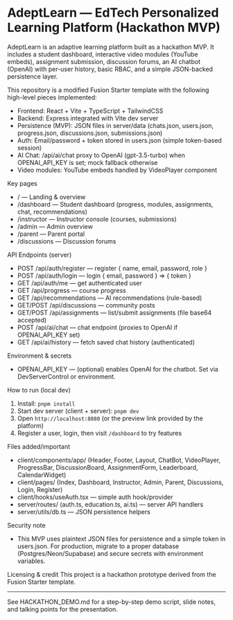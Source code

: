 # AdeptLearn — EdTech Personalized Learning Platform (Hackathon MVP)

AdeptLearn is an adaptive learning platform built as a hackathon MVP. It includes a student dashboard, interactive video modules (YouTube embeds), assignment submission, discussion forums, an AI chatbot (OpenAI) with per-user history, basic RBAC, and a simple JSON-backed persistence layer.

This repository is a modified Fusion Starter template with the following high-level pieces implemented:

- Frontend: React + Vite + TypeScript + TailwindCSS
- Backend: Express integrated with Vite dev server
- Persistence (MVP): JSON files in server/data (chats.json, users.json, progress.json, discussions.json, submissions.json)
- Auth: Email/password + token stored in users.json (simple token-based session)
- AI Chat: /api/ai/chat proxy to OpenAI (gpt-3.5-turbo) when OPENAI_API_KEY is set; mock fallback otherwise
- Video modules: YouTube embeds handled by VideoPlayer component

Key pages
- / — Landing & overview
- /dashboard — Student dashboard (progress, modules, assignments, chat, recommendations)
- /instructor — Instructor console (courses, submissions)
- /admin — Admin overview
- /parent — Parent portal
- /discussions — Discussion forums

API Endpoints (server)
- POST /api/auth/register — register { name, email, password, role }
- POST /api/auth/login — login { email, password } => { token }
- GET /api/auth/me — get authenticated user
- GET /api/progress — course progress
- GET /api/recommendations — AI recommendations (rule-based)
- GET/POST /api/discussions — community posts
- GET/POST /api/assignments — list/submit assignments (file base64 accepted)
- POST /api/ai/chat — chat endpoint (proxies to OpenAI if OPENAI_API_KEY set)
- GET /api/ai/history — fetch saved chat history (authenticated)

Environment & secrets
- OPENAI_API_KEY — (optional) enables OpenAI for the chatbot. Set via DevServerControl or environment.

How to run (local dev)
1. Install: `pnpm install`
2. Start dev server (client + server): `pnpm dev`
3. Open `http://localhost:8080` (or the preview link provided by the platform)
4. Register a user, login, then visit `/dashboard` to try features

Files added/important
- client/components/app/ (Header, Footer, Layout, ChatBot, VideoPlayer, ProgressBar, DiscussionBoard, AssignmentForm, Leaderboard, CalendarWidget)
- client/pages/ (Index, Dashboard, Instructor, Admin, Parent, Discussions, Login, Register)
- client/hooks/useAuth.tsx — simple auth hook/provider
- server/routes/ (auth.ts, education.ts, ai.ts) — server API handlers
- server/utils/db.ts — JSON persistence helpers

Security note
- This MVP uses plaintext JSON files for persistence and a simple token in users.json. For production, migrate to a proper database (Postgres/Neon/Supabase) and secure secrets with environment variables.

Licensing & credit
This project is a hackathon prototype derived from the Fusion Starter template.

---

See HACKATHON_DEMO.md for a step-by-step demo script, slide notes, and talking points for the presentation.
